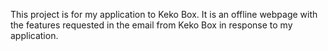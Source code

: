 This project is for my application to Keko Box. It is an offline webpage with the features requested in the email from Keko Box in response to my application.
